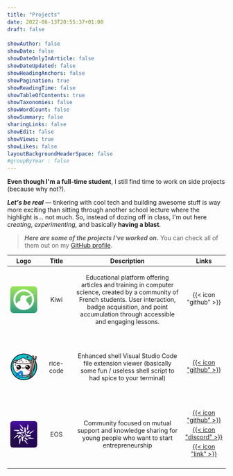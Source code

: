 ```yaml
---
title: "Projects"
date: 2022-06-13T20:55:37+01:00
draft: false

showAuthor: false
showDate: false
showDateOnlyInArticle: false
showDateUpdated: false
showHeadingAnchors: false
showPagination: true
showReadingTime: false
showTableOfContents: true
showTaxonomies: false
showWordCount: false
showSummary: false
sharingLinks: false
showEdit: false
showViews: true
showLikes: false
layoutBackgroundHeaderSpace: false
#groupByYear : false
---
```


**Even though I'm a full-time student**, I still find time to work on side projects (because why not?).

**_Let's be real_** — tinkering with cool tech and building awesome stuff is way more exciting than sitting through another school lecture where the highlight is... not much.
So, instead of dozing off in class, I'm out here _creating_, _experimenting_, and basically **having a blast**.

> **_Here are some of the projects I've worked on._** You can check all of them out on my [GitHub profile](https://github.com/loisglld).

<style>
@media only screen and (max-width: 600px) {
    .description {
        display: none;
    }
}
</style>

<table style="width: 100%; border-collapse: collapse;">
    <thead>
        <tr>
            <th style="text-align: center; width: 15%;">Logo</th>
            <th style="text-align: center; width: 15%;">Title</th>
            <th class="description" style="text-align: center; width: 50%;">Description</th>
            <th style="text-align: center; width: 20%;">Links</th>
        </tr>
    </thead>
    <tbody>
        <tr style="max-height: 150px; overflow: hidden;">
            <td style="display: flex; justify-content: center; align-items: center; height: 150px;">
                <img
                    style="background-color:transparent;"
                    src="kiwi.svg"
                    alt="Kiwi Logo"
                />
            </td>
            <td style="text-align: center; vertical-align: middle;">
                Kiwi
            </td>
            <td class="description" style="text-align: center; vertical-align: middle; max-width: 500px; overflow: hidden; text-overflow: ellipsis;">
                Educational platform offering articles and training in computer science, created by a community of French students. User interaction, badge acquisition, and point accumulation through accessible and engaging lessons.
            </td>
            <td style="text-align: center; vertical-align: middle;">
                <!-- <a target="_blank" href="https://github.com/romainbourdain/sogolb" style="display: block; margin-bottom: 5px;">{{< icon "github" >}}</a> -->
                <!-- <a target="_blank" href="https://themes.gohugo.io/kiwi/" style="display: block;">{{< icon "link" >}}</a> -->
                <div style="display: block; margin-bottom: 5px;">{{< icon "github" >}}</div>
            </td>
        </tr>
        <tr style="max-height: 150px; overflow: hidden;">
            <td style="display: flex; justify-content: center; align-items: center; height: 150px;">
                <img
                    style="background-color:transparent;"
                    src="rice-code.png"
                    alt="rice-code Logo"
                />
            </td>
            <td style="text-align: center; vertical-align: middle;">
                rice-code
            </td>
            <td class="description" style="text-align: center; vertical-align: middle; max-width: 500px; overflow: hidden; text-overflow: ellipsis;">
                Enhanced shell Visual Studio Code file extension viewer (basically some fun / useless shell script to had spice to your terminal)
            </td>
            <td style="text-align: center; vertical-align: middle;">
                <a target="_blank" href="https://github.com/loisglld/rice-code" style="display: block; margin-bottom: 5px;">{{< icon "github" >}}</a>
            </td>
        </tr>
        <tr style="max-height: 150px; overflow: hidden;">
            <td style="display: flex; justify-content: center; align-items: center; height: 150px;">
                <img
                    style="background-color:transparent; border-radius: 10%;"
                    src="eos.png"
                    alt="eos Logo"
                />
            </td>
            <td style="text-align: center; vertical-align: middle;">
                EOS
            </td>
            <td class="description" style="text-align: center; vertical-align: middle; max-width: 500px; overflow: hidden; text-overflow: ellipsis;">
                Community focused on mutual support and knowledge sharing for young people who want to start entrepreneurship
            </td>
            <td style="text-align: center; vertical-align: middle;">
                <a target="_blank" href="https://github.com/eos-entrepreneuriat" style="display: block; margin-bottom: 5px;">{{< icon "github" >}}</a>
                <a target="_blank" href="https://discord.com/invite/339KvZDSf7" style="display: block; margin-bottom: 5px;">{{< icon "discord" >}}</a>
                <a target="_blank" href="https://eos-entrepreneuriat.vercel.app" style="display: block; margin-bottom: 5px;">{{< icon "link" >}}</a>
            </td>
        </tr>
    </tbody>
</table>
